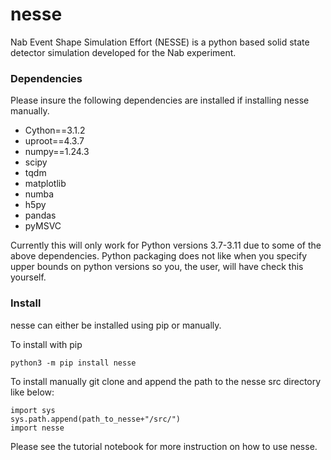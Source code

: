 # nesse
Nab Event Shape Simulation Effort (NESSE) is a python based solid state detector simulation developed for the Nab experiment. 


### Dependencies
Please insure the following dependencies are installed if installing nesse manually.

- Cython==3.1.2
- uproot==4.3.7
- numpy==1.24.3
- scipy
- tqdm
- matplotlib
- numba
- h5py
- pandas
- pyMSVC

Currently this will only work for Python versions 3.7-3.11 due to some of the above dependencies. Python packaging does not like when you specify upper bounds on python versions so you, the user, will have check this yourself.

### Install
nesse can either be installed using pip or manually.

To install with pip 

```
python3 -m pip install nesse
```

To install manually git clone and append the path to the nesse src directory like below:
```
import sys
sys.path.append(path_to_nesse+"/src/")
import nesse
```

Please see the tutorial notebook for more instruction on how to use nesse. 
